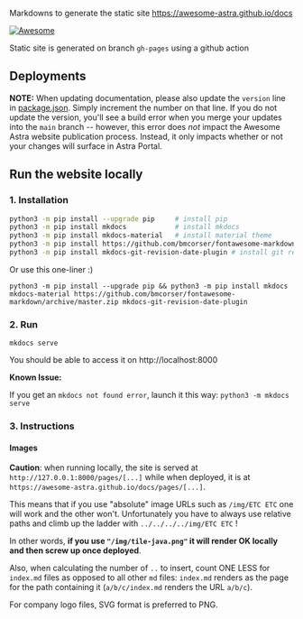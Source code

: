Markdowns to generate the static site https://awesome-astra.github.io/docs

 [![Awesome](https://awesome.re/badge-flat.svg)](https://awesome.re)

Static site is generated on branch `gh-pages` using a github action

## Deployments

**NOTE:** When updating documentation, please also update the `version` line in [package.json](./package.json#L3). Simply increment the number on that line. If you do not update the version, you'll see a build error when you merge your updates into the `main` branch -- however, this error does _not_ impact the Awesome Astra website publication process. Instead, it only impacts whether or not your changes will surface in Astra Portal. 

## Run the website locally

### 1. Installation 

```bash
python3 -m pip install --upgrade pip     # install pip
python3 -m pip install mkdocs            # install mkdocs 
python3 -m pip install mkdocs-material   # install material theme
python3 -m pip install https://github.com/bmcorser/fontawesome-markdown/archive/master.zip   # install font-awesome
python3 -m pip install mkdocs-git-revision-date-plugin # install git revision date
```

Or use this one-liner :) 

```
python3 -m pip install --upgrade pip && python3 -m pip install mkdocs mkdocs-material https://github.com/bmcorser/fontawesome-markdown/archive/master.zip mkdocs-git-revision-date-plugin
```

### 2. Run 

```
mkdocs serve
```

You should be able to access it on http://localhost:8000

**Known Issue:**

If you get an `mkdocs not found error`, launch it this way: `python3 -m mkdocs serve`

### 3. Instructions

#### Images

**Caution**: when running locally, the site is served at `http://127.0.0.1:8000/pages/[...]`
while when deployed, it is at `https://awesome-astra.github.io/docs/pages/[...]`.

This means that if you use "absolute" image URLs such as `/img/ETC ETC` one will work
and the other won't. Unfortunately you have to always use relative paths and climb up
the ladder with `../../../../img/ETC ETC` !

In other words, **if you use `"/img/tile-java.png"` it will render OK locally and
then screw up once deployed**.

Also, when calculating the number of `..` to insert, count ONE LESS for `index.md` files as opposed to all other `md` files:
`index.md` renders as the page for the path containing it (`a/b/c/index.md` renders the URL `a/b/c`).

For company logo files, SVG format is preferred to PNG.
